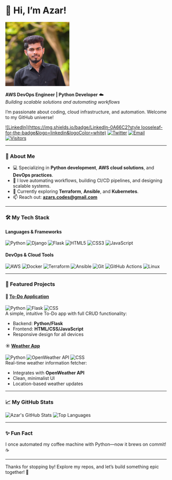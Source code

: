 # 👋 Hi, I’m Azar!

![Azar's Profile Photo](https://github.com/AzarCodes/AzarCodes/raw/main/profile-photo.png)

**AWS DevOps Engineer | Python Developer** ☁️  
*Building scalable solutions and automating workflows*

I’m passionate about coding, cloud infrastructure, and automation. Welcome to my GitHub universe!

[![LinkedIn](https://img.shields.io/badge/LinkedIn-0A66C2?style looseleaf-for-the-badge&logo=linkedin&logoColor=white)](https://www.linkedin.com/in/azar-s-397111302/)
[![Twitter](https://img.shields.io/badge/Twitter-1DA1F2?style=for-the-badge&logo=twitter&logoColor=white)](https://x.com/Azar_uddhin?t=s69I0XoWNS6xpxWqPem3Yw&s=09)
[![Email](https://img.shields.io/badge/Email-EA4335?style=for-the-badge&logo=gmail&logoColor=white)](mailto:azars.codes@gmail.com)
[![Visitors](https://visitor-badge.glitch.me/badge?page_id=AzarCodes.AzarCodes)](https://github.com/AzarCodes)

---

### 🌟 About Me
- 💻 Specializing in **Python development**, **AWS cloud solutions**, and **DevOps practices**.
- 🔧 I love automating workflows, building CI/CD pipelines, and designing scalable systems.
- 🌱 Currently exploring **Terraform**, **Ansible**, and **Kubernetes**.
- 📫 Reach out: **azars.codes@gmail.com**

---

### 🛠️ My Tech Stack

#### Languages & Frameworks
![Python](https://img.shields.io/badge/Python-3776AB?style=for-the-badge&logo=python&logoColor=white)
![Django](https://img.shields.io/badge/Django-092E20?style=for-the-badge&logo=django&logoColor=white)
![Flask](https://img.shields.io/badge/Flask-000000?style=for-the-badge&logo=flask&logoColor=white)
![HTML5](https://img.shields.io/badge/HTML5-E34F26?style=for-the-badge&logo=html5&logoColor=white)
![CSS3](https://img.shields.io/badge/CSS3-1572B6?style=for-the-badge&logo=css3&logoColor=white)
![JavaScript](https://img.shields.io/badge/JavaScript-F7DF1E?style=for-the-badge&logo=javascript&logoColor=black)

#### DevOps & Cloud Tools
![AWS](https://img.shields.io/badge/AWS-232F3E?style=for-the-badge&logo=amazonaws&logoColor=white)
![Docker](https://img.shields.io/badge/Docker-2496ED?style=for-the-badge&logo=docker&logoColor=white)
![Terraform](https://img.shields.io/badge/Terraform-623CE4?style=for-the-badge&logo=terraform&logoColor=white)
![Ansible](https://img.shields.io/badge/Ansible-EE0000?style=for-the-badge&logo=ansible&logoColor=white)
![Git](https://img.shields.io/badge/Git-F05032?style=for-the-badge&logo=git&logoColor=white)
![GitHub Actions](https://img.shields.io/badge/GitHub_Actions-2088FF?style=for-the-badge&logo=github-actions&logoColor=white)
![Linux](https://img.shields.io/badge/Linux-FCC624?style=for-the-badge&logo=linux&logoColor=black)

---

### 🚀 Featured Projects

#### 📝 [To-Do Application](https://github.com/AzarCodes/To-Do-Application)
![Python](https://img.shields.io/badge/Python-3776AB?style=flat&logo=python&logoColor=white)
![Flask](https://img.shields.io/badge/Flask-000000?style=flat&logo=flask&logoColor=white)
![CSS](https://img.shields.io/badge/CSS3-1572B6?style=flat&logo=css3&logoColor=white)  
A simple, intuitive To-Do app with full CRUD functionality:  
- Backend: **Python/Flask**  
- Frontend: **HTML/CSS/JavaScript**  
- Responsive design for all devices

#### ☀️ [Weather App](https://github.com/AzarCodes/weather-app)
![Python](https://img.shields.io/badge/Python-3776AB?style=flat&logo=python&logoColor=white)
![OpenWeather API](https://img.shields.io/badge/OpenWeather-EE7600?style=flat&logo=openweathermap&logoColor=white)
![CSS](https://img.shields.io/badge/CSS3-1572B6?style=flat&logo=css3&logoColor=white)  
Real-time weather information fetcher:  
- Integrates with **OpenWeather API**  
- Clean, minimalist UI  
- Location-based weather updates

---

### 📈 My GitHub Stats
![Azar's GitHub Stats](https://github-readme-stats.vercel.app/api?username=AzarCodes&show_icons=true&theme=dracula)
![Top Languages](https://github-readme-stats.vercel.app/api/top-langs/?username=AzarCodes&layout=compact&theme=dracula)

---

### ✨ Fun Fact
I once automated my coffee machine with Python—now it brews on commit! ☕

---

Thanks for stopping by! Explore my repos, and let’s build something epic together! 🚀
